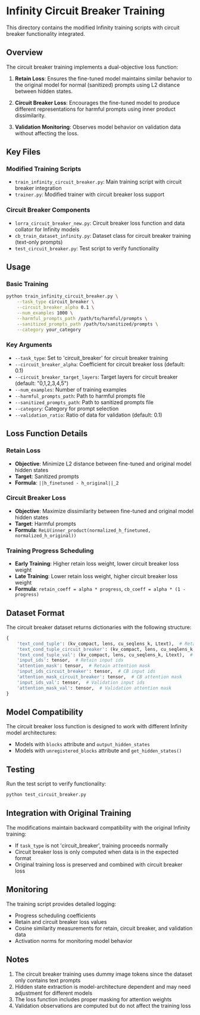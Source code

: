 # Infinity Circuit Breaker Training

This directory contains the modified Infinity training scripts with circuit breaker functionality integrated.

## Overview

The circuit breaker training implements a dual-objective loss function:

1. **Retain Loss**: Ensures the fine-tuned model maintains similar behavior to the original model for normal (sanitized) prompts using L2 distance between hidden states.

2. **Circuit Breaker Loss**: Encourages the fine-tuned model to produce different representations for harmful prompts using inner product dissimilarity.

3. **Validation Monitoring**: Observes model behavior on validation data without affecting the loss.

## Key Files

### Modified Training Scripts

- `train_infinity_circuit_breaker.py`: Main training script with circuit breaker integration
- `trainer.py`: Modified trainer with circuit breaker loss support

### Circuit Breaker Components

- `lorra_circuit_breaker_new.py`: Circuit breaker loss function and data collator for Infinity models
- `cb_train_dataset_infinity.py`: Dataset class for circuit breaker training (text-only prompts)
- `test_circuit_breaker.py`: Test script to verify functionality

## Usage

### Basic Training

```bash
python train_infinity_circuit_breaker.py \
    --task_type circuit_breaker \
    --circuit_breaker_alpha 0.1 \
    --num_examples 1000 \
    --harmful_prompts_path /path/to/harmful/prompts \
    --sanitized_prompts_path /path/to/sanitized/prompts \
    --category your_category
```

### Key Arguments

- `--task_type`: Set to 'circuit_breaker' for circuit breaker training
- `--circuit_breaker_alpha`: Coefficient for circuit breaker loss (default: 0.1)
- `--circuit_breaker_target_layers`: Target layers for circuit breaker (default: "0,1,2,3,4,5")
- `--num_examples`: Number of training examples
- `--harmful_prompts_path`: Path to harmful prompts file
- `--sanitized_prompts_path`: Path to sanitized prompts file
- `--category`: Category for prompt selection
- `--validation_ratio`: Ratio of data for validation (default: 0.1)

## Loss Function Details

### Retain Loss
- **Objective**: Minimize L2 distance between fine-tuned and original model hidden states
- **Target**: Sanitized prompts
- **Formula**: `||h_finetuned - h_original||_2`

### Circuit Breaker Loss
- **Objective**: Maximize dissimilarity between fine-tuned and original model hidden states
- **Target**: Harmful prompts
- **Formula**: `ReLU(inner_product(normalized_h_finetuned, normalized_h_original))`

### Training Progress Scheduling
- **Early Training**: Higher retain loss weight, lower circuit breaker loss weight
- **Late Training**: Lower retain loss weight, higher circuit breaker loss weight
- **Formula**: `retain_coeff = alpha * progress`, `cb_coeff = alpha * (1 - progress)`

## Dataset Format

The circuit breaker dataset returns dictionaries with the following structure:

```python
{
    'text_cond_tuple': (kv_compact, lens, cu_seqlens_k, Ltext),  # Retain text
    'text_cond_tuple_circuit_breaker': (kv_compact, lens, cu_seqlens_k, Ltext),  # CB text
    'text_cond_tuple_val': (kv_compact, lens, cu_seqlens_k, Ltext),  # Validation text
    'input_ids': tensor,  # Retain input ids
    'attention_mask': tensor,  # Retain attention mask
    'input_ids_circuit_breaker': tensor,  # CB input ids
    'attention_mask_circuit_breaker': tensor,  # CB attention mask
    'input_ids_val': tensor,  # Validation input ids
    'attention_mask_val': tensor,  # Validation attention mask
}
```

## Model Compatibility

The circuit breaker loss function is designed to work with different Infinity model architectures:

- Models with `blocks` attribute and `output_hidden_states`
- Models with `unregistered_blocks` attribute and `get_hidden_states()`

## Testing

Run the test script to verify functionality:

```bash
python test_circuit_breaker.py
```

## Integration with Original Training

The modifications maintain backward compatibility with the original Infinity training:

- If `task_type` is not 'circuit_breaker', training proceeds normally
- Circuit breaker loss is only computed when data is in the expected format
- Original training loss is preserved and combined with circuit breaker loss

## Monitoring

The training script provides detailed logging:

- Progress scheduling coefficients
- Retain and circuit breaker loss values
- Cosine similarity measurements for retain, circuit breaker, and validation data
- Activation norms for monitoring model behavior

## Notes

1. The circuit breaker training uses dummy image tokens since the dataset only contains text prompts
2. Hidden state extraction is model-architecture dependent and may need adjustment for different models
3. The loss function includes proper masking for attention weights
4. Validation observations are computed but do not affect the training loss 
